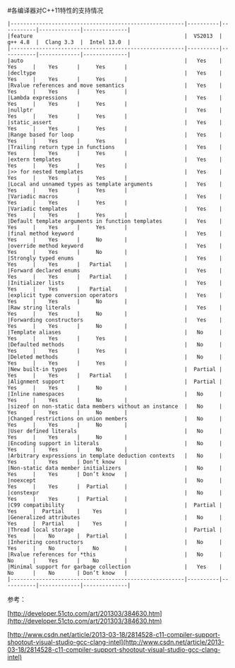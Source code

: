 #各编译器对C++11特性的支持情况

	|-------------------------------------------------------|----------|-----------|-------------|--------------|
	|feature                                			 	|  VS2013  |  g++ 4.8  |  Clang 3.3  |  Intel 13.0  |
	|-------------------------------------------------------|----------|-----------|-------------|--------------|
	|auto                                    				|   Yes	   |   Yes	   |    Yes	     |     Yes      |
	|decltype                                				|   Yes	   |   Yes	   |    Yes	     |     Yes      |
	|Rvalue references and move semantics 	 				|   Yes	   |   Yes	   |    Yes	     |     Yes      |
	|Lambda expressions					     				|   Yes	   |   Yes	   |    Yes	     |     Yes      |
	|nullptr   								 				|   Yes	   |   Yes	   |    Yes	     |     Yes      |
	|static_assert							 				|   Yes	   |   Yes	   |    Yes	     |     Yes      |
	|Range based for loop					 				|   Yes	   |   Yes	   |    Yes	     |     Yes      |
	|Trailing return type in functions		 				|   Yes	   |   Yes	   |    Yes	     |     Yes      |
	|extern templates						 				|   Yes	   |   Yes	   |    Yes	     |     Yes      |
	|>> for nested templates				 				|   Yes	   |   Yes	   |    Yes	     |     Yes      |
	|Local and unnamed types as template arguments			|   Yes	   |   Yes	   |    Yes	     |     Yes      |
	|Variadic macros										|   Yes	   |   Yes	   |    Yes	     |     Yes      |
	|Variadic templates										|   Yes	   |   Yes	   |    Yes	     |     Yes      |
	|Default template arguments in function templates		|   Yes	   |   Yes	   |    Yes	     |     Yes      |
	|final method keyword									|   Yes	   |   Yes	   |    Yes	     |     No       |
	|override method keyword								|   Yes	   |   Yes	   |    Yes	     |     No       |
	|Strongly typed enums									|   Yes	   |   Yes	   |    Yes	     |   Partial    |
	|Forward declared enums									|   Yes	   |   Yes	   |    Yes	     |   Partial    |
	|Initializer lists										|   Yes	   |   Yes	   |    Yes	     |   Partial    |
	|explicit type conversion operators						|   Yes	   |   Yes	   |    Yes	     |     No       |
	|Raw string literals									|   Yes	   |   Yes	   |    Yes	     |     No       |
	|Forwarding constructors								|   Yes	   |   Yes	   |    Yes	     |     No       |
	|Template aliases										|   No	   |   Yes	   |    Yes	     |     Yes      |
	|Defaulted methods										|   No	   |   Yes	   |    Yes	     |     Yes      |
	|Deleted methods										|   No	   |   Yes	   |    Yes	     |     Yes      |
	|New built-in types										|  Partial |   Yes	   |    Yes		 |   Partial    |
	|Alignment support										|  Partial |   Yes	   |    Yes		 |     No	    |
	|Inline namespaces										|   No	   |   Yes	   |    Yes		 |     No	    |
	|sizeof on non-static data members without an instance	|   No	   |   Yes	   |    Yes		 |     No	    |
	|Changed restrictions on union members					|   No	   |   Yes	   |    Yes		 |     No	    |
	|User defined literals									|   No	   |   Yes	   |    Yes		 |     No	    |
	|Encoding support in literals							|   No	   |   Yes	   |    Yes		 |     No	    |
	|Arbitrary expressions in template deduction contexts	|   No	   |   Yes	   |    Yes		 | Don’t know   |
	|Non-static data member initializers					|   No	   |   Yes	   |    Yes		 | Don’t know   |
	|noexcept												|   No	   |   Yes	   |    Yes		 |  Partial	    |
	|constexpr												|   No	   |   Yes	   |    Yes		 |  Partial	    |
	|C99 compatibility										|  Partial |   Yes	   |  Partial	 |    Yes	    |
	|Generalized attributes									|   No	   |   Yes	   |  Partial	 |    Yes	    |
	|Thread local storage									|  Partial |   Yes	   |    No		 |  Partial	    |
	|Inheriting constructors								|   No	   |   Yes	   |    No		 |    No	    |
	|Rvalue references for *this							|   No	   |   No	   |    Yes		 |    No	    |
	|Minimal support for garbage collection					|   Yes	   |   No	   |    No		 | Don’t know   |
	|-------------------------------------------------------|----------|-----------|-------------|--------------|


参考：

[http://developer.51cto.com/art/201303/384630.htm](http://developer.51cto.com/art/201303/384630.htm)

[http://www.csdn.net/article/2013-03-18/2814528-c11-compiler-support-shootout-visual-studio-gcc-clang-intel](http://www.csdn.net/article/2013-03-18/2814528-c11-compiler-support-shootout-visual-studio-gcc-clang-intel)
